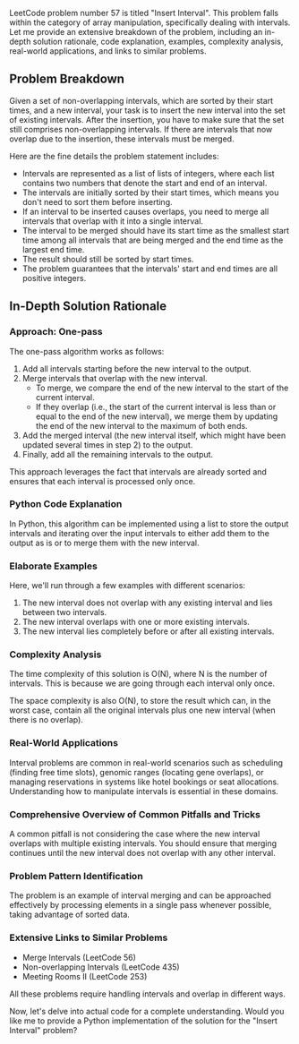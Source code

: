 LeetCode problem number 57 is titled "Insert Interval". This problem falls within the category of array manipulation, specifically dealing with intervals. Let me provide an extensive breakdown of the problem, including an in-depth solution rationale, code explanation, examples, complexity analysis, real-world applications, and links to similar problems.

## Problem Breakdown

Given a set of non-overlapping intervals, which are sorted by their start times, and a new interval, your task is to insert the new interval into the set of existing intervals. After the insertion, you have to make sure that the set still comprises non-overlapping intervals. If there are intervals that now overlap due to the insertion, these intervals must be merged.

Here are the fine details the problem statement includes:

- Intervals are represented as a list of lists of integers, where each list contains two numbers that denote the start and end of an interval.
- The intervals are initially sorted by their start times, which means you don't need to sort them before inserting.
- If an interval to be inserted causes overlaps, you need to merge all intervals that overlap with it into a single interval.
- The interval to be merged should have its start time as the smallest start time among all intervals that are being merged and the end time as the largest end time.
- The result should still be sorted by start times.
- The problem guarantees that the intervals' start and end times are all positive integers.

## In-Depth Solution Rationale

### Approach: One-pass

The one-pass algorithm works as follows:

1. Add all intervals starting before the new interval to the output.
2. Merge intervals that overlap with the new interval.
   - To merge, we compare the end of the new interval to the start of the current interval.
   - If they overlap (i.e., the start of the current interval is less than or equal to the end of the new interval), we merge them by updating the end of the new interval to the maximum of both ends.
3. Add the merged interval (the new interval itself, which might have been updated several times in step 2) to the output.
4. Finally, add all the remaining intervals to the output.

This approach leverages the fact that intervals are already sorted and ensures that each interval is processed only once.

### Python Code Explanation

In Python, this algorithm can be implemented using a list to store the output intervals and iterating over the input intervals to either add them to the output as is or to merge them with the new interval.

### Elaborate Examples

Here, we'll run through a few examples with different scenarios:

1. The new interval does not overlap with any existing interval and lies between two intervals.
2. The new interval overlaps with one or more existing intervals.
3. The new interval lies completely before or after all existing intervals.

### Complexity Analysis

The time complexity of this solution is O(N), where N is the number of intervals. This is because we are going through each interval only once.

The space complexity is also O(N), to store the result which can, in the worst case, contain all the original intervals plus one new interval (when there is no overlap).

### Real-World Applications

Interval problems are common in real-world scenarios such as scheduling (finding free time slots), genomic ranges (locating gene overlaps), or managing reservations in systems like hotel bookings or seat allocations. Understanding how to manipulate intervals is essential in these domains.

### Comprehensive Overview of Common Pitfalls and Tricks

A common pitfall is not considering the case where the new interval overlaps with multiple existing intervals. You should ensure that merging continues until the new interval does not overlap with any other interval.

### Problem Pattern Identification

The problem is an example of interval merging and can be approached effectively by processing elements in a single pass whenever possible, taking advantage of sorted data.

### Extensive Links to Similar Problems

- Merge Intervals (LeetCode 56)
- Non-overlapping Intervals (LeetCode 435)
- Meeting Rooms II (LeetCode 253)

All these problems require handling intervals and overlap in different ways.

Now, let's delve into actual code for a complete understanding. Would you like me to provide a Python implementation of the solution for the "Insert Interval" problem?